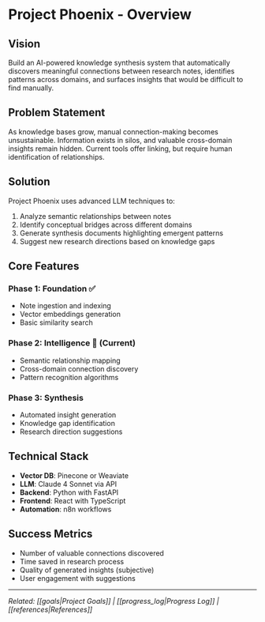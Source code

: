 # Project Phoenix - Overview

## Vision

Build an AI-powered knowledge synthesis system that automatically discovers meaningful connections between research notes, identifies patterns across domains, and surfaces insights that would be difficult to find manually.

## Problem Statement

As knowledge bases grow, manual connection-making becomes unsustainable. Information exists in silos, and valuable cross-domain insights remain hidden. Current tools offer linking, but require human identification of relationships.

## Solution

Project Phoenix uses advanced LLM techniques to:
1. Analyze semantic relationships between notes
2. Identify conceptual bridges across different domains
3. Generate synthesis documents highlighting emergent patterns
4. Suggest new research directions based on knowledge gaps

## Core Features

### Phase 1: Foundation ✅
- Note ingestion and indexing
- Vector embeddings generation
- Basic similarity search

### Phase 2: Intelligence 🔄 (Current)
- Semantic relationship mapping
- Cross-domain connection discovery
- Pattern recognition algorithms

### Phase 3: Synthesis
- Automated insight generation
- Knowledge gap identification
- Research direction suggestions

## Technical Stack

- **Vector DB**: Pinecone or Weaviate
- **LLM**: Claude 4 Sonnet via API
- **Backend**: Python with FastAPI
- **Frontend**: React with TypeScript
- **Automation**: n8n workflows

## Success Metrics

- Number of valuable connections discovered
- Time saved in research process
- Quality of generated insights (subjective)
- User engagement with suggestions

---
*Related: [[goals|Project Goals]] | [[progress_log|Progress Log]] | [[references|References]]*
